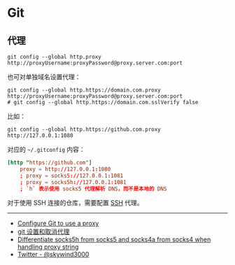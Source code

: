 # Git

## 代理

```shell
git config --global http.proxy http://proxyUsername:proxyPassword@proxy.server.com:port
```

也可对单独域名设置代理：

```shell
git config --global http.https://domain.com.proxy http://proxyUsername:proxyPassword@proxy.server.com:port
# git config --global http.https://domain.com.sslVerify false
```

比如：

```shell
git config --global http.https://github.com.proxy http://127.0.0.1:1080
```

对应的 `~/.gitconfig` 内容：

```toml
[http "https://github.com"]
    proxy = http://127.0.0.1:1080
    ; proxy = socks5://127.0.0.1:1081
    ; proxy = socks5h://127.0.0.1:1081
    ; `h` 表示使用 socks5 代理解析 DNS，而不是本地的 DNS
```

对于使用 SSH 连接的仓库，需要配置 [SSH](./SSH.md) 代理。

---

- [Configure Git to use a proxy](https://gist.github.com/evantoli/f8c23a37eb3558ab8765)
- [git 设置和取消代理](https://gist.github.com/laispace/666dd7b27e9116faece6)
- [Differentiate socks5h from socks5 and socks4a from socks4 when handling proxy string](https://github.com/urllib3/urllib3/issues/1035)
- [Twitter - @skywind3000](https://twitter.com/skywind3000/status/1600163757304401921)
